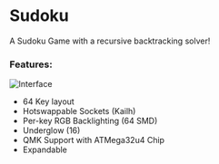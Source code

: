 # Sudoku
A Sudoku Game with a recursive backtracking solver!

### Features:
![Interface](https://imgur.com/by2uE9Q)

- 64 Key layout
- Hotswappable Sockets (Kailh)
- Per-key RGB Backlighting (64 SMD)
- Underglow (16)
- QMK Support with ATMega32u4 Chip
- Expandable
